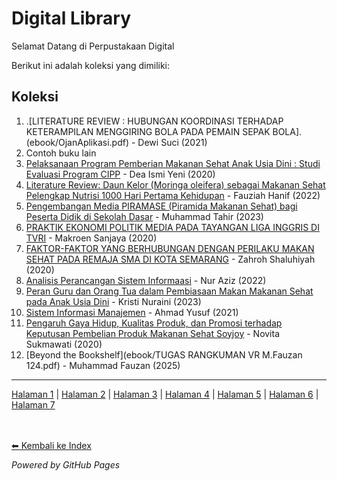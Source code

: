 # Digital Library

Selamat Datang di Perpustakaan Digital

Berikut ini adalah koleksi yang dimiliki:

## Koleksi
1. .[LITERATURE REVIEW : HUBUNGAN KOORDINASI TERHADAP KETERAMPILAN MENGGIRING BOLA PADA PEMAIN SEPAK BOLA].(ebook/OjanAplikasi.pdf) - Dewi Suci (2021)
2. Contoh buku lain
3. [Pelaksanaan Program Pemberian Makanan Sehat Anak Usia Dini : Studi Evaluasi Program CIPP](ebook/1.pdf) - Dea Ismi Yeni (2020)  
2. [Literature Review: Daun Kelor (Moringa oleifera) sebagai Makanan Sehat Pelengkap Nutrisi 1000 Hari Pertama Kehidupan](ebook/2.pdf) - Fauziah Hanif (2022)  
3. [Pengembangan Media PIRAMASE (Piramida Makanan Sehat) bagi Peserta Didik di Sekolah Dasar](ebook/3.pdf) - Muhammad Tahir (2023)  
4. [PRAKTIK EKONOMI POLITIK MEDIA PADA TAYANGAN LIGA INGGRIS DI TVRI](ebook/4.pdf) - Makroen Sanjaya (2020)  
5. [FAKTOR-FAKTOR YANG BERHUBUNGAN DENGAN PERILAKU MAKAN SEHAT PADA REMAJA SMA DI KOTA SEMARANG](ebook/5.pdf) - Zahroh Shaluhiyah (2020)  
6. [Analisis Perancangan Sistem Informaasi](ebook/6.pdf) - Nur Aziz (2022)  
7. [Peran Guru dan Orang Tua dalam Pembiasaan Makan Makanan Sehat pada Anak Usia Dini](ebook/7.pdf) - Kristi Nuraini (2023)  
8. [Sistem Informasi Manajemen](ebook/8.pdf) - Ahmad Yusuf (2021)  
9. [Pengaruh Gaya Hidup, Kualitas Produk, dan Promosi terhadap Keputusan Pembelian Produk Makanan Sehat Soyjoy](ebook/10.pdf) - Novita Sukmawati (2020)  
10. [Beyond the Bookshelf](ebook/TUGAS RANGKUMAN VR M.Fauzan 124.pdf) - Muhammad Fauzan (2025)  


   ---
<a href="WEB TI/halaman1.html">Halaman 1</a> |
<a href="WEB TI/halaman2.html">Halaman 2</a> |
<a href="WEB TI/halaman3.html">Halaman 3</a> |
<a href="WEB TI/halaman4.html">Halaman 4</a> |
<a href="WEB TI/halaman5.html">Halaman 5</a> |
<a href="WEB TI/halaman6.html">Halaman 6</a> |
<a href="WEB TI/halaman7.html">Halaman 7</a>



  <br><br>
  <a href="../">⬅ Kembali ke Index</a>



*Powered by GitHub Pages*

